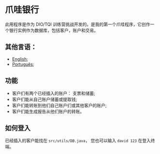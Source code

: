 # 爪哇银行

此用程序是作为 DIO/TQI 训练营挑战开发的。是我的第一个爪哇程序，它创作一个银行实例作为数据库，包括客户，账户和交易。

## 其他言语：

* [English](https://github.com/eduardodsl/java-bank/blob/main/README.md);
* [Português](https://github.com/eduardodsl/java-bank/blob/main/README.pt.md);

## 功能

* 客户们有两个已经插入的账户： 支票和储蓄;
* 客户们能从自己账户储蓄或提取钱;
* 客户们能转账到他们自己账户们或其他客户的账户;
* 客户们能生成报告从他们账户的转账。

## 如何登入

已经插入的客户能找在 `src/utils/DB.java`， 您也可以输入 `david 123` 在登入终端。